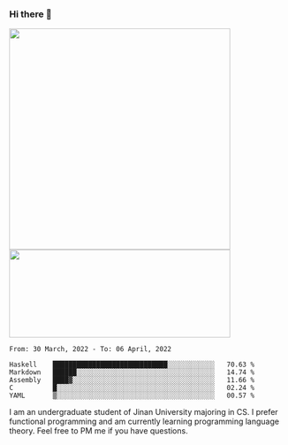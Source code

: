 ### Hi there 👋

<!--
**pe200012/pe200012** is a ✨ _special_ ✨ repository because its `README.md` (this file) appears on your GitHub profile.

Here are some ideas to get you started:

- 🔭 I’m currently working on ...
- 🌱 I’m currently learning ...
- 👯 I’m looking to collaborate on ...
- 🤔 I’m looking for help with ...
- 💬 Ask me about ...
- 📫 How to reach me: ...
- 😄 Pronouns: ...
- ⚡ Fun fact: ...
-->
<p>
    <img width="400em" src="https://github-readme-stats.vercel.app/api?username=pe200012&show_icons=true&icon_color=f44336&title_color=757de8">
    <img width="400em" height="159em" src="https://github-readme-stats.vercel.app/api/top-langs/?username=pe200012&hide=html,cmake,css&title_color=757de8&layout=compact">
</p>

<!--START_SECTION:waka-->
```text
From: 30 March, 2022 - To: 06 April, 2022

Haskell    █████████████████████████████░░░░░░░░░░░░   70.63 % 
Markdown   ██████░░░░░░░░░░░░░░░░░░░░░░░░░░░░░░░░░░░   14.74 % 
Assembly   ████▓░░░░░░░░░░░░░░░░░░░░░░░░░░░░░░░░░░░░   11.66 % 
C          █░░░░░░░░░░░░░░░░░░░░░░░░░░░░░░░░░░░░░░░░   02.24 % 
YAML       ▒░░░░░░░░░░░░░░░░░░░░░░░░░░░░░░░░░░░░░░░░   00.57 % 
```
<!--END_SECTION:waka-->

I am an undergraduate student of Jinan University majoring in CS. I prefer functional programming and am currently learning programming language theory. Feel free to PM me if you have questions.
